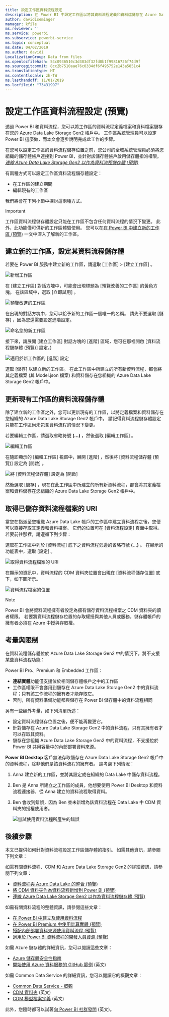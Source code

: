 ```yaml
---
title: 設定工作區資料流程設定
description: 在 Power BI 中設定工作區以將其資料流程定義和資料檔儲存在 Azure Data Lake Storage Gen2 中
author: davidiseminger
manager: kfile
ms.reviewer: ''
ms.service: powerbi
ms.subservice: powerbi-service
ms.topic: conceptual
ms.date: 04/02/2019
ms.author: davidi
LocalizationGroup: Data from files
ms.openlocfilehash: 54c0936510c3d383df32fd8b1f99816726f74d9f
ms.sourcegitcommit: 8cc2b7510aae76c0334df6f495752e143a5851c4
ms.translationtype: HT
ms.contentlocale: zh-TW
ms.lasthandoff: 11/01/2019
ms.locfileid: "73431997"
---
```

# <a name="configure-workspace-dataflow-settings-preview"></a>設定工作區資料流程設定 (預覽)

透過 Power BI 和資料流程，您可以將工作區的資料流程定義檔案和資料檔案儲存在您的 Azure Data Lake Storage Gen2 帳戶中。 工作區系統管理員可以設定 Power BI 這麼做，而本文會逐步說明完成此工作的步驟。 

在您可以設定工作區的資料流程儲存位置之前，您公司的全域系統管理員必須將您組織的儲存體帳戶連接到 Power BI，並針對該儲存體帳戶啟用儲存體指派權限。 *[連線 Azure Data Lake Storage Gen2 以作為資料流程儲存體 (預覽)](service-dataflows-connect-azure-data-lake-storage-gen2.md)* 

有兩種方式可以設定工作區資料流程儲存體設定： 

* 在工作區的建立期間
* 編輯現有的工作區

我們將會在下列小節中探討這兩種方式。 

> [!IMPORTANT]
> 工作區資料流程儲存體設定只能在工作區不包含任何資料流程的情況下變更。 此外，此功能僅可供新的工作區體驗使用。 您可以在[在 Power BI 中建立新的工作區 (預覽)](service-create-the-new-workspaces.md) 一文中深入了解新的工作區。

## <a name="create-a-new-workspace-configure-its-dataflow-storage"></a>建立新的工作區，設定其資料流程儲存體

若要在 Power BI 服務中建立新的工作區，請選取 [工作區] > [建立工作區]  。

![新增工作區](media/service-dataflows-configure-workspace-storage-settings/dataflow-storage-settings_01.jpg)

在 [建立工作區] 對話方塊中，可能會出現標題為 [預覽改善的工作區]  的黃色方塊。 在該區域中，選取 [立即試用]  。

![預覽改進的工作區](media/service-dataflows-configure-workspace-storage-settings/dataflow-storage-settings_02.jpg)

在出現的對話方塊中，您可以給予新的工作區一個唯一的名稱。 請先不要選取 [儲存]  ，因為您還需要設定進階設定。

![命名您的新工作區](media/service-dataflows-configure-workspace-storage-settings/dataflow-storage-settings_03.jpg)

接下來，請展開 [建立工作區]  對話方塊的 [進階]  區域，您可在那裡開啟 [資料流程儲存體 (預覽)]  設定。)

![適用於新工作區的 [進階] 設定](media/service-dataflows-configure-workspace-storage-settings/dataflow-storage-settings_04.jpg)

選取 [儲存]  以建立新的工作區。 在此工作區中所建立的所有新資料流程，都會將其定義檔案 (其 Model.json 檔案) 和資料儲存在您組織的 Azure Data Lake Storage Gen2 帳戶中。 

## <a name="update-dataflow-storage-for-an-existing-workspace"></a>更新現有工作區的資料流程儲存體

除了建立新的工作區之外，您可以更新現有的工作區，以將定義檔案和資料儲存在您組織的 Azure Data Lake Storage Gen2 帳戶中。 請記得資料流程儲存體設定只能在工作區尚未包含資料流程的情況下變更。

若要編輯工作區，請選取省略符號 **(…)** ，然後選取 [編輯工作區]  。 

![編輯工作區](media/service-dataflows-configure-workspace-storage-settings/dataflow-storage-settings_05.jpg)

在隨即顯示的 [編輯工作區]  視窗中，展開 [進階]  ，然後將 [資料流程儲存體 (預覽)]  設定為 [開啟]  。 

![將 [資料流程儲存體] 設定為 [開啟]](media/service-dataflows-configure-workspace-storage-settings/dataflow-storage-settings_06.jpg)

然後選取 [儲存]  ，現在在此工作區中所建立的所有新資料流程，都會將其定義檔案和資料儲存在您組織的 Azure Data Lake Storage Gen2 帳戶中。


## <a name="get-the-uri-of-stored-dataflow-files"></a>取得已儲存資料流程檔案的 URI

當您在指派至您組織 Azure Data Lake 帳戶的工作區中建立資料流程之後，您便可以直接存取其定義和資料檔案。 它們的位置可在 [資料流程設定]  頁面中取得。 若要前往那裡，請遵循下列步驟：

選取在工作區中列於 [資料流程]  底下之資料流程旁邊的省略符號 **(...)** 。 在顯示的功能表中，選取 [設定]  。

![取得資料流程檔案的 URI](media/service-dataflows-configure-workspace-storage-settings/dataflow-storage-settings_07.jpg)

在顯示的資訊中，資料流程的 CDM 資料夾位置會出現在 [資料流程儲存位置]  底下，如下圖所示。

![資料流程檔案的位置](media/service-dataflows-configure-workspace-storage-settings/dataflow-storage-settings_08.jpg)

> [!NOTE]
> Power BI 會將資料流程擁有者設定為擁有儲存資料流程檔案之 CDM 資料夾的讀者權限。 若要將資料流程儲存位置的存取權授與其他人員或服務，儲存體帳戶的擁有者必須在 Azure 中授與存取權。



## <a name="considerations-and-limitations"></a>考量與限制

在資料流程儲存體位於 Azure Data Lake Storage Gen2 中的情況下，將不支援某些資料流程功能： 

Power BI Pro、Premium 和 Embedded 工作區：
* **連結實體**功能僅支援位於相同儲存體帳戶之中的工作區
* 工作區權限不會套用到儲存在 Azure Data Lake Storage Gen2 中的資料流程；只有該工作流程的擁有者才能存取它。
* 否則，所有資料準備功能都與儲存在 Power BI 儲存體中的資料流程相同


另有一些額外考量，如下列清單所述：

* 設定資料流程儲存位置之後，便不能再變更它。
* 針對儲存在 Azure Data Lake Storage Gen2 中的資料流程，只有其擁有者才可以存取其資料。
* 儲存在您組織 Azure Data Lake Storage Gen2 中的資料流程，不支援位於 Power BI 共用容量中的內部部署資料來源。

**Power BI Desktop** 客戶無法存取儲存在 Azure Data Lake Storage Gen2 帳戶中的資料流程，除非他們是該資料流程的擁有者。 請考慮下列情況：

1.  Anna 建立新的工作區，並將其設定成在組織的 Data Lake 中儲存資料流程。
2.  Ben 是 Anna 所建立之工作區的成員，他想要使用 Power BI Desktop 和資料流程連接器，從 Anna 建立的資料流程取得資料。
3.  Ben 會收到錯誤，因為 Ben 並未新增為該資料流程在 Data Lake 中 CDM 資料夾的授權使用者。

    ![嘗試使用資料流程所產生的錯誤](media/service-dataflows-configure-workspace-storage-settings/dataflow-storage-settings_08.jpg)


## <a name="next-steps"></a>後續步驟

本文已提供如何針對資料流程設定工作區儲存體的指引。 如需其他資訊，請參閱下列文章：

如需有關資料流程、CDM 和 Azure Data Lake Storage Gen2 的詳細資訊，請參閱下列文章：

* [資料流程與 Azure Data Lake 的整合 (預覽)](service-dataflows-azure-data-lake-integration.md)
* [將 CDM 資料夾作為資料流程新增到 Power BI (預覽)](service-dataflows-add-cdm-folder.md)
* [連線 Azure Data Lake Storage Gen2 以作為資料流程儲存體 (預覽)](service-dataflows-connect-azure-data-lake-storage-gen2.md)

如需有關資料流程的整體資訊，請參閱這些文章：

* [在 Power BI 中建立及使用資料流程](service-dataflows-create-use.md)
* [在 Power BI Premium 中使用計算實體 (預覽)](service-dataflows-computed-entities-premium.md)
* [搭配內部部署資料來源使用資料流程 (預覽)](service-dataflows-on-premises-gateways.md)
* [適用於 Power BI 資料流程的開發人員資源 (預覽)](service-dataflows-developer-resources.md)

如需 Azure 儲存體的詳細資訊，您可以閱讀這些文章：

* [Azure 儲存體安全性指南](https://docs.microsoft.com/azure/storage/common/storage-security-guide)
* [開始使用 Azure 資料服務的 GitHub 範例](https://aka.ms/cdmadstutorial) \(英文\)

如需 Common Data Service 的詳細資訊，您可以閱讀它的概觀文章：

* [Common Data Service - 概觀](https://docs.microsoft.com/powerapps/common-data-model/overview)
* [CDM 資料夾](https://go.microsoft.com/fwlink/?linkid=2045304) \(英文\)
* [CDM 模型檔案定義](https://go.microsoft.com/fwlink/?linkid=2045521) \(英文\)

此外，您隨時都可以試著[向 Power BI 社群發問](http://community.powerbi.com/) \(英文\)。
